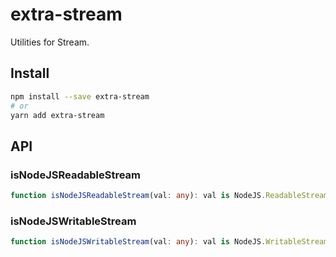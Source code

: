 # extra-stream
Utilities for Stream.

## Install
```sh
npm install --save extra-stream
# or
yarn add extra-stream
```

## API
### isNodeJSReadableStream
```ts
function isNodeJSReadableStream(val: any): val is NodeJS.ReadableStream
```

### isNodeJSWritableStream
```ts
function isNodeJSWritableStream(val: any): val is NodeJS.WritableStream
```
